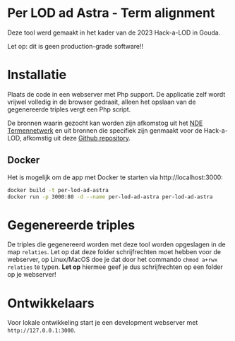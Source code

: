 # Per LOD ad Astra - Term alignment

Deze tool werd gemaakt in het kader van de 2023 Hack-a-LOD in Gouda.

Let op: dit is geen production-grade software!!

# Installatie

Plaats de code in een webserver met Php support. De applicatie zelf wordt vrijwel volledig in de browser gedraait, alleen het opslaan van de gegenereerde triples vergt een Php script.

De bronnen waarin gezocht kan worden zijn afkomstog uit het [NDE Termennetwerk](https://termennetwerk.netwerkdigitaalerfgoed.nl) en uit bronnen die specifiek zijn genmaakt voor de Hack-a-LOD, afkomstig uit deze [Github repository](https://github.com/per-lod-ad-astra/sparql-queries).

## Docker
Het is mogelijk om de app met Docker te starten via http://localhost:3000:
```bash
docker build -t per-lod-ad-astra
docker run -p 3000:80 -d --name per-lod-ad-astra per-lod-ad-astra
```

# Gegenereerde triples
De triples die gegenereerd worden met deze tool worden opgeslagen in de map `relaties`. Let op dat deze folder schrijfrechten moet hebben voor de webserver, op Linux/MacOS doe je dat door het commando `chmod a+rwx relaties` te typen. **Let op** hiermee geef je dus schrijfrechten op een folder op je webserver!

# Ontwikkelaars
Voor lokale ontwikkeling start je een development webserver met `http://127.0.0.1:3000`.


